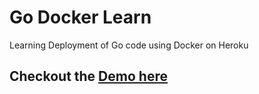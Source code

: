 # Go Docker Learn
Learning Deployment of Go code using Docker on Heroku

Checkout the [Demo here](https://go-docker-learn.herokuapp.com/)
---
